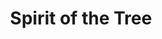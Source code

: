 ---
title: Spirit of the Tree
description: Sometimes the trees talk to me. Sometimes I listen. Sometimes I talk back.
year: 2022
medium: Watercolor
image: /art/spirit-of-the-tree.jpg
imageAlt: Spirit of the Tree
tags:
  - "art"
---